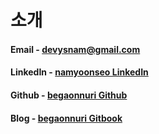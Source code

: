 # 소개

#### Email - [devysnam@gmail.com](mailto:devysnam@gmail.com)

#### LinkedIn - [namyoonseo LinkedIn](www.linkedin.com/in/namyoonseo)

#### Github - [begaonnuri Github](https://github.com/begaonnuri)

#### Blog - [begaonnuri Gitbook](https://begaonnuri.gitbook.io/me)

